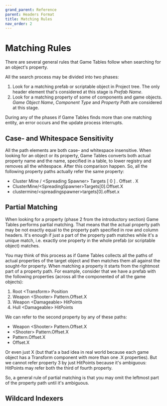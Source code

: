 ```yaml
---
grand_parent: Reference
parent: Headers Format
title: Matching Rules
nav_order: 2
---
```

# Matching Rules
There are several general rules that Game Tables follow when searching for an object's property.

All the search process may be divided into two phases:
1. Look for a matching prefab or scriptable object in Project tree. The only header element that's considered at this stage is *Prefab Name*.
2. Look for a matching property of some of components and game objects. *Game Object Name*, *Component Type* and *Property Path* are considered at this stage.

During any of the phases if Game Tables finds more than one matching entity, an error occurs and the update process interrupts.

## Case- and Whitespace Sensitivity

All the path elements are both case- and whitespace insensitive. When looking for an object or its property, Game Tables converts both actual property name and the name, specified in a table, to lower registry and removes all the whitespace. After this comparison happen. So, all the following property paths actually refer the same property:
- Cluster Mine / \<Spreading Spawner\> Targets [ 0 ] . Offset . X
- ClusterMine/\<SpreadingSpawner\>Targets[0].Offset.X
- clustermine/\<spreadingspawner\>targets[0].offset.x

## Partial Matching

When looking for a property (phase 2 from the introductory section) Game Tables performs partial matching. That means that the actual property path may be not exactly equal to the property path specified in row and column headers. It's enough if just a part of the property path matches while it's a unique match, i.e. exactly one property in the whole prefab (or scriptable object) matches.

You may think of this process as if Game Tables collects all the paths of actual properties of the target object and then matches them all against the sought-for property. When matching a property it starts from the rightmost part of a property path. For example, consider that we have a prefab with the following properties (across all the componented of all the game objects):

1. Root \<Transform\> Position
2. Weapon \<Shooter\> Pattern.Offset.X
3. Weapon \<Damageable\> HitPoints
4. Hull \<Damageable\> HitPoints

We can refer to the second property by any of these paths:

- Weapon \<Shooter\> Pattern.Offset.X
- \<Shooter\> Pattern.Offset.X
- Pattern.Offset.X
- Offset.X

Or even just X (but that'a a bad idea in real world because each game object has a Transform component with more than one .X properties). But we cannot refer property 3 by just HitPoints because it's ambiguous: HitPoints may refer both the third of fourth property.

So, a general rule of partial matching is that you may omit the leftmost part of the property path until it's ambiguous.

## Wildcard Indexers

